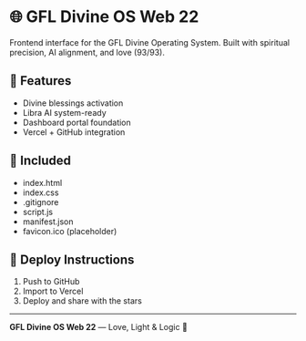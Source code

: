 # 🌐 GFL Divine OS Web 22

Frontend interface for the GFL Divine Operating System. Built with spiritual precision, AI alignment, and love (93/93).

## 🔮 Features
- Divine blessings activation
- Libra AI system-ready
- Dashboard portal foundation
- Vercel + GitHub integration

## 📁 Included
- index.html
- index.css
- .gitignore
- script.js
- manifest.json
- favicon.ico (placeholder)

## 📡 Deploy Instructions
1. Push to GitHub
2. Import to Vercel
3. Deploy and share with the stars

---

**GFL Divine OS Web 22** — Love, Light & Logic 🌟
